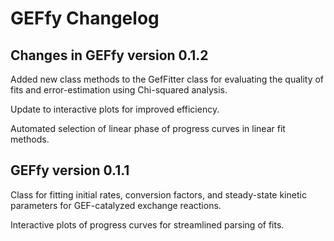 # GEFfy Changelog

## Changes in GEFfy version 0.1.2

Added new class methods to the GefFitter class for evaluating the quality of
fits and error-estimation using Chi-squared analysis.

Update to interactive plots for improved efficiency.

Automated selection of linear phase of progress curves in linear fit methods.

## GEFfy version 0.1.1

Class for fitting initial rates, conversion factors, and steady-state kinetic
parameters for GEF-catalyzed exchange reactions. 

Interactive plots of progress curves for streamlined parsing of fits.